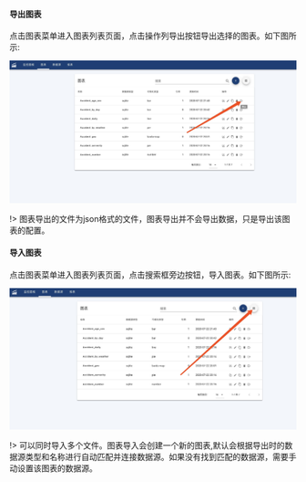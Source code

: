 #### 导出图表
点击图表菜单进入图表列表页面，点击操作列导出按钮导出选择的图表。如下图所示:

![Export](export.jpg)

!> 图表导出的文件为json格式的文件，图表导出并不会导出数据，只是导出该图表的配置。

#### 导入图表
点击图表菜单进入图表列表页面，点击搜索框旁边按钮，导入图表。如下图所示:

![Import](import.jpg)

!> 可以同时导入多个文件。图表导入会创建一个新的图表,默认会根据导出时的数据源类型和名称进行自动匹配并连接数据源。如果没有找到匹配的数据源，需要手动设置该图表的数据源。
